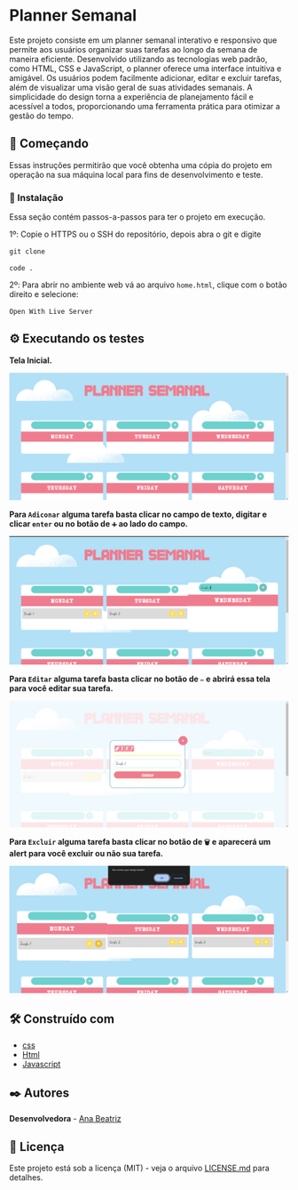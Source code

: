 # Planner Semanal

Este projeto consiste em um planner semanal interativo e responsivo que permite aos usuários organizar suas tarefas ao longo da semana de maneira eficiente. Desenvolvido utilizando as tecnologias web padrão, como HTML, CSS e JavaScript, o planner oferece uma interface intuitiva e amigável. Os usuários podem facilmente adicionar, editar e excluir tarefas, além de visualizar uma visão geral de suas atividades semanais. A simplicidade do design torna a experiência de planejamento fácil e acessível a todos, proporcionando uma ferramenta prática para otimizar a gestão do tempo.

## 🚀 Começando

Essas instruções permitirão que você obtenha uma cópia do projeto em operação na sua máquina local para fins de desenvolvimento e teste.

### 🔧 Instalação

Essa seção contém passos-a-passos para ter o projeto em execução.


1º: Copie o HTTPS ou o SSH do repositório, depois abra o git e digite

```
git clone 
```

```
code .
```

2º: Para abrir no ambiente web vá ao arquivo ```home.html```, clique com o  botão direito e selecione:

```
Open With Live Server
```

## ⚙️ Executando os testes

**Tela Inicial.**

![Tela Inicial](./Gerenciador%20Tarefas/Assets/image.png)


**Para ```Adiconar``` alguma tarefa basta clicar no campo de texto, digitar e clicar ```enter``` ou no botão de ```➕``` ao lado do campo.**

![Tarefas](./Gerenciador%20Tarefas/Assets/image-2.png)

**Para ```Editar``` alguma tarefa basta clicar no botão de ```✏``` e abrirá essa tela para você editar sua tarefa.**

![Editar](./Gerenciador%20Tarefas/Assets/image-3.png)

**Para ```Excluir``` alguma tarefa basta clicar no botão de ```🗑``` e aparecerá um alert para você excluir ou não sua tarefa.**

![Alt text](./Gerenciador%20Tarefas/Assets/image-4.png)

## 🛠️ Construído com

* [css](http://www.dropwizard.io/1.0.2/docs/) 
* [Html](https://maven.apache.org/) 
* [Javascript](https://rometools.github.io/rome/)


## ✒️ Autores

**Desenvolvedora** - [Ana Beatriz](https://github.com/Bia-Lara)

## 📄 Licença

Este projeto está sob a licença (MIT) - veja o arquivo [LICENSE.md](https://github.com/usuario/projeto/licenca) para detalhes.

